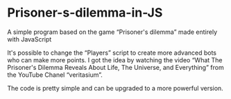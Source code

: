 # Prisoner-s-dilemma-in-JS
A simple program based on the game “Prisoner's dilemma” made entirely with JavaScript

It's possible to change the “Players” script to create more advanced bots who can make more points.
I got the idea by watching the video “What The Prisoner's Dilemma Reveals About Life, The Universe, and Everything” from the YouTube Chanel “veritasium”.

The code is pretty simple and can be upgraded to a more powerful version.
